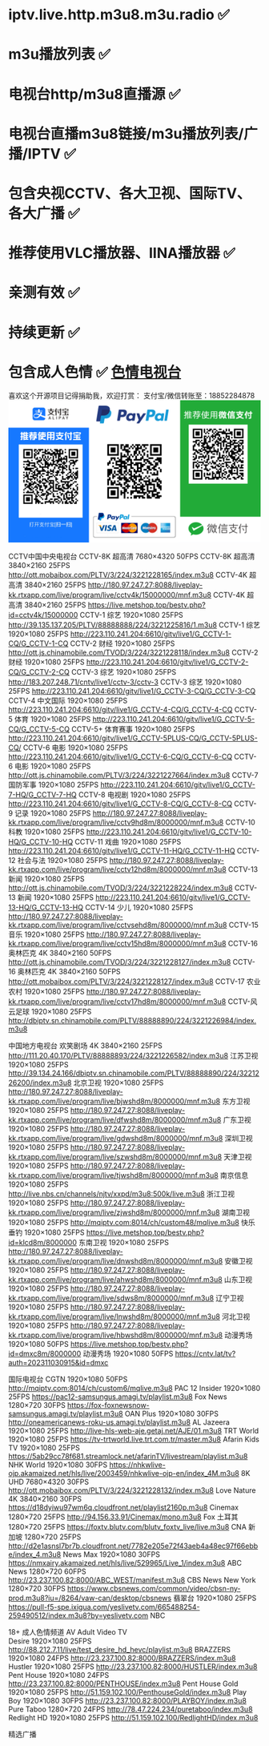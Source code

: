 # iptv.live.http.m3u8.m3u.radio ✅
# m3u播放列表 ✅
# 电视台http/m3u8直播源 ✅
# 电视台直播m3u8链接/m3u播放列表/广播/IPTV ✅
# 包含央视CCTV、各大卫视、国际TV、各大广播 ✅
# 推荐使用VLC播放器、IINA播放器 ✅
# 亲测有效 ✅
# 持续更新 ✅
# 包含成人色情 ✅ [色情电视台](./sex.m3u)
喜欢这个开源项目记得捐助我，欢迎打赏：
支付宝/微信转账至：18852284878
![打赏](./reward.png)

CCTV中国中央电视台
CCTV-8K 超高清 7680×4320 50FPS 
CCTV-8K 超高清 3840×2160 25FPS http://ott.mobaibox.com/PLTV/3/224/3221228165/index.m3u8
CCTV-4K 超高清 3840×2160 25FPS http://180.97.247.27:8088/liveplay-kk.rtxapp.com/live/program/live/cctv4k/15000000/mnf.m3u8
CCTV-4K 超高清 3840×2160 25FPS https://live.metshop.top/bestv.php?id=cctv4k/15000000
CCTV-1 综艺 1920×1080 25FPS http://39.135.137.205/PLTV/88888888/224/3221225816/1.m3u8
CCTV-1 综艺 1920×1080 25FPS http://223.110.241.204:6610/gitv/live1/G_CCTV-1-CQ/G_CCTV-1-CQ
CCTV-2 财经 1920×1080 25FPS http://ott.js.chinamobile.com/TVOD/3/224/3221228118/index.m3u8
CCTV-2 财经 1920×1080 25FPS http://223.110.241.204:6610/gitv/live1/G_CCTV-2-CQ/G_CCTV-2-CQ
CCTV-3 综艺 1920×1080 25FPS http://183.207.248.71/cntv/live1/cctv-3/cctv-3
CCTV-3 综艺 1920×1080 25FPS http://223.110.241.204:6610/gitv/live1/G_CCTV-3-CQ/G_CCTV-3-CQ
CCTV-4 中文国际 1920×1080 25FPS http://223.110.241.204:6610/gitv/live1/G_CCTV-4-CQ/G_CCTV-4-CQ
CCTV-5 体育 1920×1080 25FPS http://223.110.241.204:6610/gitv/live1/G_CCTV-5-CQ/G_CCTV-5-CQ
CCTV-5+ 体育赛事 1920×1080 25FPS http://223.110.241.204:6610/gitv/live1/G_CCTV-5PLUS-CQ/G_CCTV-5PLUS-CQ/
CCTV-6 电影 1920×1080 25FPS http://223.110.241.204:6610/gitv/live1/G_CCTV-6-CQ/G_CCTV-6-CQ
CCTV-6 电影 1920×1080 25FPS http://ott.js.chinamobile.com/PLTV/3/224/3221227664/index.m3u8
CCTV-7 国防军事 1920×1080 25FPS http://223.110.241.204:6610/gitv/live1/G_CCTV-7-HQ/G_CCTV-7-HQ
CCTV-8 电视剧 1920×1080 25FPS http://223.110.241.204:6610/gitv/live1/G_CCTV-8-CQ/G_CCTV-8-CQ
CCTV-9 记录 1920×1080 25FPS http://180.97.247.27:8088/liveplay-kk.rtxapp.com/live/program/live/cctv9hd8m/8000000/mnf.m3u8
CCTV-10 科教 1920×1080 25FPS http://223.110.241.204:6610/gitv/live1/G_CCTV-10-HQ/G_CCTV-10-HQ
CCTV-11 戏曲 1920×1080 25FPS http://223.110.241.204:6610/gitv/live1/G_CCTV-11-HQ/G_CCTV-11-HQ
CCTV-12 社会与法 1920×1080 25FPS http://180.97.247.27:8088/liveplay-kk.rtxapp.com/live/program/live/cctv12hd8m/8000000/mnf.m3u8
CCTV-13 新闻 1920×1080 25FPS http://ott.js.chinamobile.com/TVOD/3/224/3221228224/index.m3u8
CCTV-13 新闻 1920×1080 25FPS http://223.110.241.204:6610/gitv/live1/G_CCTV-13-HQ/G_CCTV-13-HQ
CCTV-14 少儿 1920×1080 25FPS http://180.97.247.27:8088/liveplay-kk.rtxapp.com/live/program/live/cctvsehd8m/8000000/mnf.m3u8
CCTV-15 音乐 1920×1080 25FPS http://180.97.247.27:8088/liveplay-kk.rtxapp.com/live/program/live/cctv15hd8m/8000000/mnf.m3u8
CCTV-16 奥林匹克 4K 3840×2160 50FPS http://ott.js.chinamobile.com/TVOD/3/224/3221228127/index.m3u8
CCTV-16 奥林匹克 4K 3840×2160 50FPS http://ott.mobaibox.com/PLTV/3/224/3221228127/index.m3u8
CCTV-17 农业农村 1920×1080 25FPS http://180.97.247.27:8088/liveplay-kk.rtxapp.com/live/program/live/cctv17hd8m/8000000/mnf.m3u8
CCTV-风云足球 1920×1080 25FPS http://dbiptv.sn.chinamobile.com/PLTV/88888890/224/3221226984/index.m3u8

中国地方电视台
欢笑剧场 4K 3840×2160 25FPS http://111.20.40.170/PLTV/88888893/224/3221226582/index.m3u8
江苏卫视 1920×1080 25FPS http://39.134.24.166/dbiptv.sn.chinamobile.com/PLTV/88888890/224/3221226200/index.m3u8
北京卫视 1920×1080 25FPS http://180.97.247.27:8088/liveplay-kk.rtxapp.com/live/program/live/bjwshd8m/8000000/mnf.m3u8
东方卫视 1920×1080 25FPS http://180.97.247.27:8088/liveplay-kk.rtxapp.com/live/program/live/dfwshd8m/8000000/mnf.m3u8
广东卫视 1920×1080 25FPS http://180.97.247.27:8088/liveplay-kk.rtxapp.com/live/program/live/gdwshd8m/8000000/mnf.m3u8
深圳卫视 1920×1080 25FPS http://180.97.247.27:8088/liveplay-kk.rtxapp.com/live/program/live/szwshd8m/8000000/mnf.m3u8
天津卫视 1920×1080 25FPS http://180.97.247.27:8088/liveplay-kk.rtxapp.com/live/program/live/tjwshd8m/8000000/mnf.m3u8
南京信息 1920×1080 25FPS http://live.nbs.cn/channels/njtv/xxpd/m3u8:500k/live.m3u8
浙江卫视 1920×1080 25FPS http://180.97.247.27:8088/liveplay-kk.rtxapp.com/live/program/live/zjwshd8m/8000000/mnf.m3u8
湖南卫视 1920×1080 25FPS http://mqiptv.com:8014/ch/custom48/mqlive.m3u8
快乐垂钓 1920×1080 25FPS https://live.metshop.top/bestv.php?id=klcd8m/8000000
东南卫视 1920×1080 25FPS http://180.97.247.27:8088/liveplay-kk.rtxapp.com/live/program/live/dnwshd8m/8000000/mnf.m3u8
安徽卫视 1920×1080 25FPS http://180.97.247.27:8088/liveplay-kk.rtxapp.com/live/program/live/ahwshd8m/8000000/mnf.m3u8
山东卫视 1920×1080 25FPS http://180.97.247.27:8088/liveplay-kk.rtxapp.com/live/program/live/sdws8m/8000000/mnf.m3u8
辽宁卫视 1920×1080 25FPS http://180.97.247.27:8088/liveplay-kk.rtxapp.com/live/program/live/lnwshd8m/8000000/mnf.m3u8
河北卫视 1920×1080 25FPS http://180.97.247.27:8088/liveplay-kk.rtxapp.com/live/program/live/hbwshd8m/8000000/mnf.m3u8
动漫秀场 1920×1080 50FPS  https://live.metshop.top/bestv.php?id=dmxc8m/8000000
动漫秀场 1920×1080 50FPS  https://cntv.lat/tv?auth=202311030915&id=dmxc

国际电视台
CGTN 1920×1080 50FPS http://mqiptv.com:8014/ch/custom6/mqlive.m3u8
PAC 12 Insider 1920×1080 25FPS https://pac12-samsungus.amagi.tv/playlist.m3u8
Fox News 1280×720 30FPS https://fox-foxnewsnow-samsungus.amagi.tv/playlist.m3u8
OAN Plus 1920×1080 30FPS http://oneamericanews-roku-us.amagi.tv/playlist.m3u8
AL Jazeera 1920×1080 25FPS http://live-hls-web-aje.getaj.net/AJE/01.m3u8
TRT World 1920×1080 25FPS https://tv-trtworld.live.trt.com.tr/master.m3u8
Afarin Kids TV 1920×1080 25FPS https://5ab29cc78f681.streamlock.net/afarinTV/livestream/playlist.m3u8
NHK World 1920×1080 30FPS https://nhkwlive-ojp.akamaized.net/hls/live/2003459/nhkwlive-ojp-en/index_4M.m3u8
8K UHD 7680×4320 30FPS http://ott.mobaibox.com/PLTV/3/224/3221228132/index.m3u8
Love Nature 4K 3840×2160 30FPS https://d18dyiwu97wm6q.cloudfront.net/playlist2160p.m3u8
Cinemax 1280×720 25FPS http://94.156.33.91/Cinemax/mono.m3u8
Fox 土耳其 1280×720 25FPS https://foxtv.blutv.com/blutv_foxtv_live/live.m3u8
CNA 新加坡 1280×720 25FPS http://d2e1asnsl7br7b.cloudfront.net/7782e205e72f43aeb4a48ec97f66ebbe/index_4.m3u8
News Max 1920×1080 30FPS https://nmxairy.akamaized.net/hls/live/529965/Live_1/index.m3u8
ABC News 1280×720 60FPS http://23.237.100.82:8000/ABC_WEST/manifest.m3u8
CBS News New York 1280×720 30FPS https://www.cbsnews.com/common/video/cbsn-ny-prod.m3u8?iu=/8264/vaw-can/desktop/cbsnews
翡翠台 1920×1080 25FPS https://pull-f5-spe.ixigua.com/yeslivetv.com/665488254-259490512/index.m3u8?by=yeslivetv.com
NBC


18+ 成人色情频道 AV Adult Video TV  
Desire 1920×1080 25FPS http://88.212.7.11/live/test_desire_hd_hevc/playlist.m3u8
BRAZZERS 1920×1080 24FPS http://23.237.100.82:8000/BRAZZERS/index.m3u8
Hustler 1920×1080 25FPS http://23.237.100.82:8000/HUSTLER/index.m3u8
Pent House 1920×1080 24FPS http://23.237.100.82:8000/PENTHOUSE/index.m3u8
Pent House Gold 1920×1080 25FPS  http://51.159.102.100/PenthouseGold/index.m3u8
Play Boy 1920×1080 30FPS http://23.237.100.82:8000/PLAYBOY/index.m3u8
Pure Taboo 1280×720 24FPS http://78.47.224.234/puretaboo/index.m3u8
Redlight HD 1920×1080 25FPS http://51.159.102.100/RedlightHD/index.m3u8

精选广播
